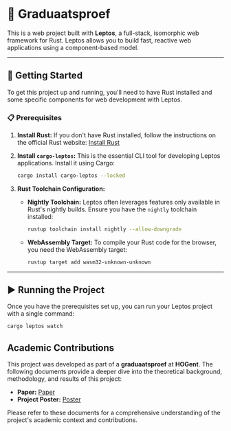 # 🦀 Graduaatsproef

This is a web project built with **Leptos**, a full-stack, isomorphic web framework for Rust. Leptos allows you to build fast, reactive web applications using a component-based model.

---

## 🚀 Getting Started

To get this project up and running, you'll need to have Rust installed and some specific components for web development with Leptos.

### 📋 Prerequisites

1. **Install Rust:** If you don't have Rust installed, follow the instructions on the official Rust website:
   [Install Rust](https://www.rust-lang.org/tools/install)

2. **Install `cargo-leptos`:** This is the essential CLI tool for developing Leptos applications. Install it using Cargo:

   ```bash
   cargo install cargo-leptos --locked
   ```

3. **Rust Toolchain Configuration:**

   - **Nightly Toolchain:** Leptos often leverages features only available in Rust's nightly builds. Ensure you have the `nightly` toolchain installed:

     ```bash
     rustup toolchain install nightly --allow-downgrade
     ```

   - **WebAssembly Target:** To compile your Rust code for the browser, you need the WebAssembly target:

     ```bash
     rustup target add wasm32-unknown-unknown
     ```

---

## ▶️ Running the Project

Once you have the prerequisites set up, you can run your Leptos project with a single command:

```bash
cargo leptos watch
```

## Academic Contributions

This project was developed as part of a **graduaatsproef** at **HOGent**. The following documents provide a deeper dive into the theoretical background, methodology, and results of this project:

- **Paper:** [Paper](academic/paper.pdf)
- **Project Poster:** [Poster](academic/poster.pdf)

Please refer to these documents for a comprehensive understanding of the project's academic context and contributions.

